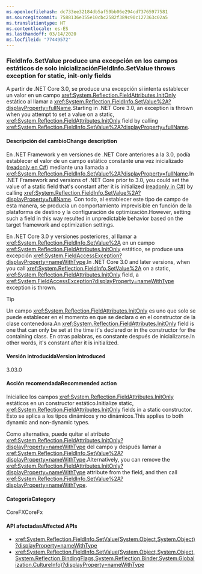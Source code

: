 ```yaml
---
ms.openlocfilehash: dc733ee32184db5af59bb06e294cd73765977581
ms.sourcegitcommit: 7588136e355e10cbc2582f389c90c127363c02a5
ms.translationtype: HT
ms.contentlocale: es-ES
ms.lasthandoff: 03/14/2020
ms.locfileid: "77449572"
---
```

### <a name="fieldinfosetvalue-throws-exception-for-static-init-only-fields"></a><span data-ttu-id="564ec-101">FieldInfo.SetValue produce una excepción en los campos estáticos de solo inicialización</span><span class="sxs-lookup"><span data-stu-id="564ec-101">FieldInfo.SetValue throws exception for static, init-only fields</span></span>

<span data-ttu-id="564ec-102">A partir de .NET Core 3.0, se produce una excepción si intenta establecer un valor en un campo <xref:System.Reflection.FieldAttributes.InitOnly> estático al llamar a <xref:System.Reflection.FieldInfo.SetValue%2A?displayProperty=fullName>.</span><span class="sxs-lookup"><span data-stu-id="564ec-102">Starting in .NET Core 3.0, an exception is thrown when you attempt to set a value on a static, <xref:System.Reflection.FieldAttributes.InitOnly> field by calling <xref:System.Reflection.FieldInfo.SetValue%2A?displayProperty=fullName>.</span></span>

#### <a name="change-description"></a><span data-ttu-id="564ec-103">Descripción del cambio</span><span class="sxs-lookup"><span data-stu-id="564ec-103">Change description</span></span>

<span data-ttu-id="564ec-104">En .NET Framework y en versiones de .NET Core anteriores a la 3.0, podía establecer el valor de un campo estático constante una vez inicializado ([readonly en C#](~/docs/csharp/language-reference/keywords/readonly.md)) mediante una llamada a <xref:System.Reflection.FieldInfo.SetValue%2A?displayProperty=fullName>.</span><span class="sxs-lookup"><span data-stu-id="564ec-104">In .NET Framework and versions of .NET Core prior to 3.0, you could set the value of a static field that's constant after it is initialized ([readonly in C#](~/docs/csharp/language-reference/keywords/readonly.md)) by calling <xref:System.Reflection.FieldInfo.SetValue%2A?displayProperty=fullName>.</span></span> <span data-ttu-id="564ec-105">Con todo, al establecer este tipo de campo de esta manera, se producía un comportamiento imprevisible en función de la plataforma de destino y la configuración de optimización.</span><span class="sxs-lookup"><span data-stu-id="564ec-105">However, setting such a field in this way resulted in unpredictable behavior based on the target framework and optimization settings.</span></span>

<span data-ttu-id="564ec-106">En .NET Core 3.0 y versiones posteriores, al llamar a <xref:System.Reflection.FieldInfo.SetValue%2A> en un campo <xref:System.Reflection.FieldAttributes.InitOnly> estático, se produce una excepción <xref:System.FieldAccessException?displayProperty=nameWithType>.</span><span class="sxs-lookup"><span data-stu-id="564ec-106">In .NET Core 3.0 and later versions, when you call <xref:System.Reflection.FieldInfo.SetValue%2A> on a static, <xref:System.Reflection.FieldAttributes.InitOnly> field, a <xref:System.FieldAccessException?displayProperty=nameWithType> exception is thrown.</span></span>

> [!TIP]
> <span data-ttu-id="564ec-107">Un campo <xref:System.Reflection.FieldAttributes.InitOnly> es uno que solo se puede establecer en el momento en que se declara o en el constructor de la clase contenedora.</span><span class="sxs-lookup"><span data-stu-id="564ec-107">An <xref:System.Reflection.FieldAttributes.InitOnly> field is one that can only be set at the time it's declared or in the constructor for the containing class.</span></span> <span data-ttu-id="564ec-108">En otras palabras, es constante después de inicializarse.</span><span class="sxs-lookup"><span data-stu-id="564ec-108">In other words, it's constant after it is initialized.</span></span>

#### <a name="version-introduced"></a><span data-ttu-id="564ec-109">Versión introducida</span><span class="sxs-lookup"><span data-stu-id="564ec-109">Version introduced</span></span>

<span data-ttu-id="564ec-110">3.0</span><span class="sxs-lookup"><span data-stu-id="564ec-110">3.0</span></span>

#### <a name="recommended-action"></a><span data-ttu-id="564ec-111">Acción recomendada</span><span class="sxs-lookup"><span data-stu-id="564ec-111">Recommended action</span></span>

<span data-ttu-id="564ec-112">Inicialice los campos <xref:System.Reflection.FieldAttributes.InitOnly> estáticos en un constructor estático.</span><span class="sxs-lookup"><span data-stu-id="564ec-112">Initialize static, <xref:System.Reflection.FieldAttributes.InitOnly> fields in a static constructor.</span></span> <span data-ttu-id="564ec-113">Esto se aplica a los tipos dinámicos y no dinámicos.</span><span class="sxs-lookup"><span data-stu-id="564ec-113">This applies to both dynamic and non-dynamic types.</span></span>

<span data-ttu-id="564ec-114">Como alternativa, puede quitar el atributo <xref:System.Reflection.FieldAttributes.InitOnly?displayProperty=nameWithType> del campo y después llamar a <xref:System.Reflection.FieldInfo.SetValue%2A?displayProperty=nameWithType>.</span><span class="sxs-lookup"><span data-stu-id="564ec-114">Alternatively, you can remove the <xref:System.Reflection.FieldAttributes.InitOnly?displayProperty=nameWithType> attribute from the field, and then call <xref:System.Reflection.FieldInfo.SetValue%2A?displayProperty=nameWithType>.</span></span>

#### <a name="category"></a><span data-ttu-id="564ec-115">Categoría</span><span class="sxs-lookup"><span data-stu-id="564ec-115">Category</span></span>

<span data-ttu-id="564ec-116">CoreFX</span><span class="sxs-lookup"><span data-stu-id="564ec-116">CoreFx</span></span>

#### <a name="affected-apis"></a><span data-ttu-id="564ec-117">API afectadas</span><span class="sxs-lookup"><span data-stu-id="564ec-117">Affected APIs</span></span>

- <xref:System.Reflection.FieldInfo.SetValue(System.Object,System.Object)?displayProperty=nameWithType>
- <xref:System.Reflection.FieldInfo.SetValue(System.Object,System.Object,System.Reflection.BindingFlags,System.Reflection.Binder,System.Globalization.CultureInfo)?displayProperty=nameWithType>

<!--

### Affected APIs

- `M:System.Reflection.FieldInfo.SetValue(System.Object,System.Object)`
- `M:System.Reflection.FieldInfo.SetValue(System.Object,System.Object,System.Reflection.BindingFlags,System.Reflection.Binder,System.Globalization.CultureInfo)`

-->
